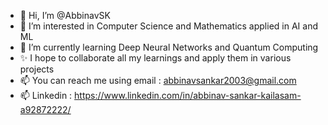 - 👋 Hi, I’m @AbbinavSK
- 👀 I’m interested in Computer Science and Mathematics applied in AI and ML
- 🌱 I’m currently learning Deep Neural Networks and Quantum Computing
- ✨ I hope to collaborate all my learnings and apply them in various projects
- 📫 You can reach me using email : abbinavsankar2003@gmail.com
- 📫 Linkedin : https://www.linkedin.com/in/abbinav-sankar-kailasam-a92872222/
